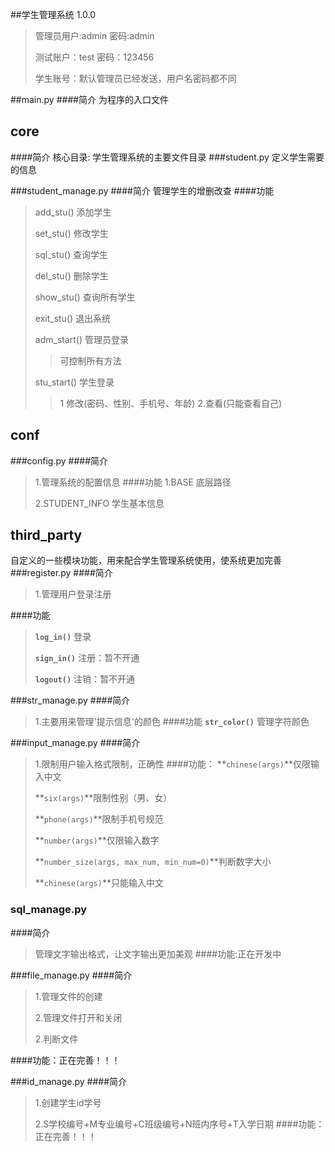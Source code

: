 ##学生管理系统 1.0.0
>管理员用户:admin 密码:admin
>
>测试账户：test 密码：123456
>
>学生账号：默认管理员已经发送，用户名密码都不同

##main.py
####简介
为程序的入口文件



## core
####简介
核心目录:
学生管理系统的主要文件目录
###student.py
定义学生需要的信息


###student_manage.py
####简介
管理学生的增删改查
####功能
>add_stu() 添加学生
>
>set_stu() 修改学生
>
>sql_stu() 查询学生
>
>del_stu() 删除学生
>
>show_stu() 查询所有学生
>
>exit_stu() 退出系统
>
>adm_start() 管理员登录
>>可控制所有方法
>
>stu_start() 学生登录
>>1 修改(密码、性别、手机号、年龄)
>>2.查看(只能查看自己)



## conf
###config.py
####简介
>1.管理系统的配置信息
####功能
>1.BASE 底层路径
>
>2.STUDENT_INFO 学生基本信息



## third_party
自定义的一些模块功能，用来配合学生管理系统使用，使系统更加完善
###register.py
####简介
>1.管理用户登录注册
>
####功能
>**`log_in()`** 登录
>
>**`sign_in()`** 注册：暂不开通
>
>**`logout()`** 注销：暂不开通


###str_manage.py
####简介
>1.主要用来管理'提示信息'的颜色
####功能
>**`str_color()`** 管理字符颜色


###input_manage.py
####简介
>1.限制用户输入格式限制，正确性
####功能：
>**`chinese(args)`**仅限输入中文
>
>**`six(args)`**限制性别（男、女）
>
>**`phone(args)`**限制手机号规范
>
>**`number(args)`**仅限输入数字
>
>**`number_size(args, max_num, min_num=0)`**判断数字大小
>
>**`chinese(args)`**只能输入中文

### sql_manage.py
####简介
> 管理文字输出格式，让文字输出更加美观
> ####功能:正在开发中

###file_manage.py
####简介

>1.管理文件的创建
>
>2.管理文件打开和关闭
>
>2.判断文件
>
####功能：正在完善！！！


###id_manage.py
####简介
>1.创建学生id学号
>
>2.S学校编号+M专业编号+C班级编号+N班内序号+T入学日期
####功能：正在完善！！！
